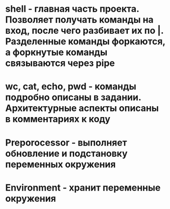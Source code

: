 # shell - главная часть проекта. Позволяет получать команды на вход, после чего разбивает их по |. Разделенные команды форкаются, а форкнутые команды связываются через pipe
# wc, cat, echo, pwd - команды подробно описаны в задании. Архитектурные аспекты описаны в комментариях к коду
# Preporocessor - выполняет обновление и подстановку переменных окружения
# Environment - хранит переменные окружения
